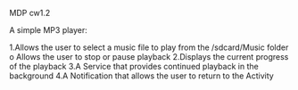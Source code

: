 MDP cw1.2

A simple MP3 player:

1.Allows the user to select a music file to play from the /sdcard/Music folder o Allows the user to stop or pause playback
2.Displays the current progress of the playback
3.A Service that provides continued playback in the background
4.A Notification that allows the user to return to the Activity
